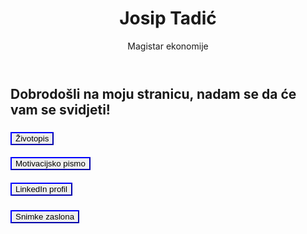 <html lang="hr">
<head>
    <meta charset="UTF-8">  
    <meta name="viewport" content="width=device-width, initial-scale=1.0">
   
</head>
<body>
    <header>
    <h1>  Josip Tadić</h1>
    <p>Magistar ekonomije</p>
 </header>
<h2>Dobrodošli na moju stranicu, nadam se da će vam se svidjeti!</h2>
<main>
    <h3>
<a href="Josip_Tadić_Životopis.pdf" target="_blank">
  <button style="border-color: blue; cursor: pointer;">  
    Životopis</button>
 </a>
</h3>
<h4>
 <a href="Josip_Tadić_Motivacijsko_pismo.pdf" target="_blank">
  <button style="border-color: blue; cursor: pointer;">  
    Motivacijsko pismo</button>
     </a> 
</h4>
<h5>
 <a href="https://www.linkedin.com/in/josip-tadi%C4%87-031588172/" target="_blank">
  <button style="border-color: blue; cursor: pointer;">  
    LinkedIn profil</button>
     </a>    
</h5>
<h6>
<a href="snimke 2.pdf" target="_blank">
    <button style="border-color: blue; cursor: pointer;">  
    Snimke zaslona</button>
</a>     
</h6>
</main>

